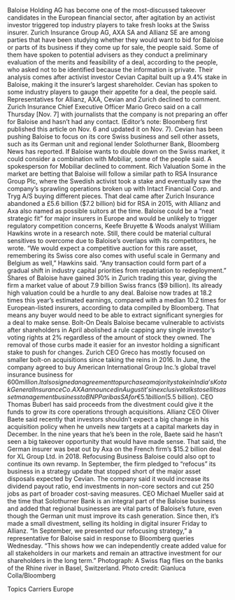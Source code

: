 Baloise Holding AG has become one of the most-discussed takeover candidates in the European financial sector, after agitation by an activist investor triggered top industry players to take fresh looks at the Swiss insurer.
Zurich Insurance Group AG, AXA SA and Allianz SE are among parties that have been studying whether they would want to bid for Baloise or parts of its business if they come up for sale, the people said. Some of them have spoken to potential advisers as they conduct a preliminary evaluation of the merits and feasibility of a deal, according to the people, who asked not to be identified because the information is private.
Their analysis comes after activist investor Cevian Capital built up a 9.4% stake in Baloise, making it the insurer’s largest shareholder. Cevian has spoken to some industry players to gauge their appetite for a deal, the people said. Representatives for Allianz, AXA, Cevian and Zurich declined to comment. Zurich Insurance Chief Executive Officer Mario Greco said on a call Thursday [Nov. 7] with journalists that the company is not preparing an offer for Baloise and hasn’t had any contact. (Editor’s note: Bloomberg first published this article on Nov. 6 and updated it on Nov. 7).
Cevian has been pushing Baloise to focus on its core Swiss business and sell other assets, such as its German unit and regional lender Solothurner Bank, Bloomberg News has reported. If Baloise wants to double down on the Swiss market, it could consider a combination with Mobiliar, some of the people said. A spokesperson for Mobiliar declined to comment.
Rich Valuation
Some in the market are betting that Baloise will follow a similar path to RSA Insurance Group Plc, where the Swedish activist took a stake and eventually saw the company’s sprawling operations broken up with Intact Financial Corp. and Tryg A/S buying different pieces. That deal came after Zurich Insurance abandoned a £5.6 billion ($7.2 billion) bid for RSA in 2015, with Allianz and Axa also named as possible suitors at the time.
Baloise could be a “neat strategic fit” for major insurers in Europe and would be unlikely to trigger regulatory competition concerns, Keefe Bruyette & Woods analyst William Hawkins wrote in a research note. Still, there could be material cultural sensitives to overcome due to Baloise’s overlaps with its competitors, he wrote.
“We would expect a competitive auction for this rare asset, remembering its Swiss core also comes with useful scale in Germany and Belgium as well,” Hawkins said. “Any transaction could form part of a gradual shift in industry capital priorities from repatriation to redeployment.”
Shares of Baloise have gained 30% in Zurich trading this year, giving the firm a market value of about 7.9 billion Swiss francs ($9 billion). Its already high valuation could be a hurdle to any deal. Baloise now trades at 18.2 times this year’s estimated earnings, compared with a median 10.2 times for European-listed insurers, according to data compiled by Bloomberg. That means any buyer would need to be able to extract significant synergies for a deal to make sense.
Bolt-On Deals
Baloise became vulnerable to activists after shareholders in April abolished a rule capping any single investor’s voting rights at 2% regardless of the amount of stock they owned. The removal of those curbs made it easier for an investor holding a significant stake to push for changes.
Zurich CEO Greco has mostly focused on smaller bolt-on acquisitions since taking the reins in 2016. In June, the company agreed to buy American International Group Inc.’s global travel insurance business for $600 million. It also signed an agreement to purchase a majority stake in India’s Kotak General Insurance Co.
AXA announced in August it’s in exclusive talks to sell its asset management business to BNP Paribas SA for €5.1 billion ($5.5 billion). CEO Thomas Buberl has said proceeds from the divestment could give it the funds to grow its core operations through acquisitions.
Allianz CEO Oliver Baete said recently that investors shouldn’t expect a big change in his acquisition policy when he unveils new targets at a capital markets day in December. In the nine years that he’s been in the role, Baete said he hasn’t seen a big takeover opportunity that would have made sense. That said, the German insurer was beat out by Axa on the French firm’s $15.2 billion deal for XL Group Ltd. in 2018.
Refocusing Business
Baloise could also opt to continue its own revamp. In September, the firm pledged to “refocus” its business in a strategy update that stopped short of the major asset disposals expected by Cevian.
The company said it would increase its dividend payout ratio, end investments in non-core sectors and cut 250 jobs as part of broader cost-saving measures. CEO Michael Mueller said at the time that Solothurner Bank is an integral part of the Baloise business and added that regional businesses are vital parts of Baloise’s future, even though the German unit must improve its cash generation. Since then, it’s made a small divestment, selling its holding in digital insurer Friday to Allianz.
“In September, we presented our refocusing strategy,” a representative for Baloise said in response to Bloomberg queries Wednesday. “This shows how we can independently create added value for all stakeholders in our markets and remain an attractive investment for our shareholders in the long term.”
Photograph: A Swiss flag flies on the banks of the Rhine river in Basel, Switzerland. Photo credit: Gianluca Colla/Bloomberg

Topics
Carriers
Europe
